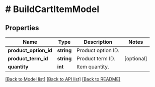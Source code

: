# # BuildCartItemModel

## Properties

Name | Type | Description | Notes
------------ | ------------- | ------------- | -------------
**product_option_id** | **string** | Product option ID. |
**product_term_id** | **string** | Product term ID. | [optional]
**quantity** | **int** | Item quantity. |

[[Back to Model list]](../../README.md#models) [[Back to API list]](../../README.md#endpoints) [[Back to README]](../../README.md)
